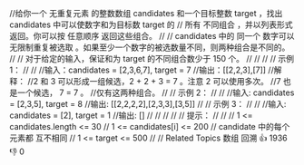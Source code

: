 //给你一个 无重复元素 的整数数组 candidates 和一个目标整数 target ，找出 candidates 中可以使数字和为目标数 target 的
// 所有 不同组合 ，并以列表形式返回。你可以按 任意顺序 返回这些组合。 
//
// candidates 中的 同一个 数字可以 无限制重复被选取 。如果至少一个数字的被选数量不同，则两种组合是不同的。 
//
// 对于给定的输入，保证和为 target 的不同组合数少于 150 个。 
//
// 
//
// 示例 1： 
//
// 
//输入：candidates = [2,3,6,7], target = 7
//输出：[[2,2,3],[7]]
//解释：
//2 和 3 可以形成一组候选，2 + 2 + 3 = 7 。注意 2 可以使用多次。
//7 也是一个候选， 7 = 7 。
//仅有这两种组合。 
//
// 示例 2： 
//
// 
//输入: candidates = [2,3,5], target = 8
//输出: [[2,2,2,2],[2,3,3],[3,5]] 
//
// 示例 3： 
//
// 
//输入: candidates = [2], target = 1
//输出: []
// 
//
// 
//
// 提示： 
//
// 
// 1 <= candidates.length <= 30 
// 1 <= candidates[i] <= 200 
// candidate 中的每个元素都 互不相同 
// 1 <= target <= 500 
// 
// Related Topics 数组 回溯 👍 1936 👎 0
